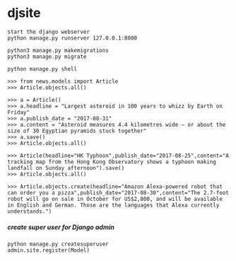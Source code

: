 # djsite


    start the django webserver
    python manage.py runserver 127.0.0.1:8000
    
    python3 manage.py makemigrations
    python3 manage.py migrate

    python manage.py shell

    >>> from news.models import Article
    >>> Article.objects.all()
       
    >>> a = Article()
    >>> a.headline = "Largest asteroid in 100 years to whizz by Earth on Friday"
    >>> a.publish_date = "2017-08-31"
    >>> a.content = "Asteroid measures 4.4 kilometres wide – or about the size of 30 Egyptian pyramids stuck together"
    >>> a.save()
    >>> Article.objects.all()
       
    >>> Article(headline="HK Typhoon",publish_date="2017-08-25",content="A tracking map from the Hong Kong Observatory shows a typhoon making landfall on Sunday afternoon").save()
    >>> Article.objects.all()
       
    >>> Article.objects.create(headline="Amazon Alexa-powered robot that can order you a pizza",publish_date="2017-08-30",content="The 2.7-foot robot will go on sale in October for US$2,800, and will be available in English and German. Those are the languages that Alexa currently understands.")

##### create super user for Django admin
    python manage.py createsuperuser
    admin.site.register(Model)

